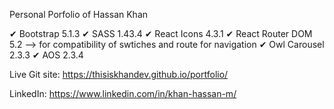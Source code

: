 Personal Porfolio of Hassan Khan

✔ Bootstrap 5.1.3
✔ SASS 1.43.4
✔ React Icons 4.3.1
✔ React Router DOM 5.2 --> for compatibility of swtiches and route for navigation
✔ Owl Carousel 2.3.3
✔ AOS 2.3.4

Live Git site: https://thisiskhandev.github.io/portfolio/

LinkedIn: https://www.linkedin.com/in/khan-hassan-m/
